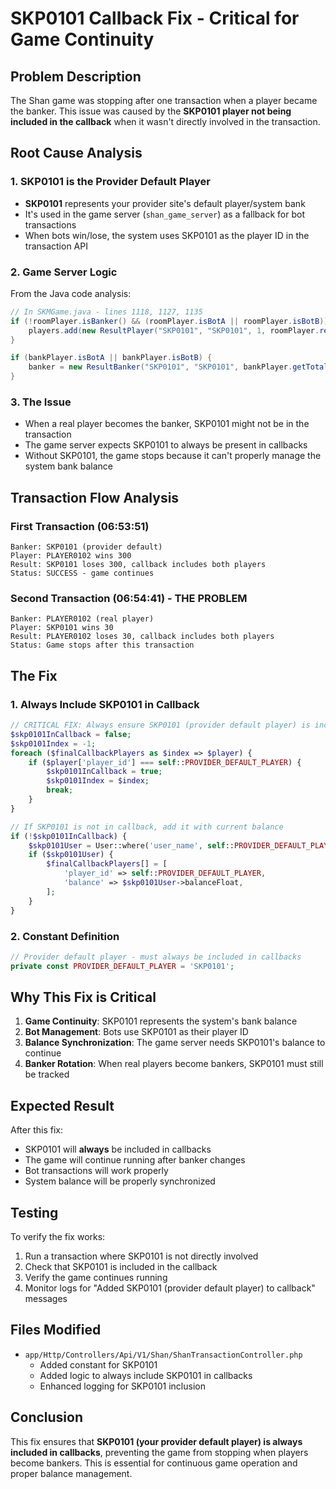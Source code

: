 # SKP0101 Callback Fix - Critical for Game Continuity

## Problem Description

The Shan game was stopping after one transaction when a player became the banker. This issue was caused by the **SKP0101 player not being included in the callback** when it wasn't directly involved in the transaction.

## Root Cause Analysis

### 1. SKP0101 is the Provider Default Player
- **SKP0101** represents your provider site's default player/system bank
- It's used in the game server (`shan_game_server`) as a fallback for bot transactions
- When bots win/lose, the system uses SKP0101 as the player ID in the transaction API

### 2. Game Server Logic
From the Java code analysis:
```java
// In SKMGame.java - lines 1118, 1127, 1135
if (!roomPlayer.isBanker() && (roomPlayer.isBotA || roomPlayer.isBotB)) {
    players.add(new ResultPlayer("SKP0101", "SKP0101", 1, roomPlayer.recentBetAmount, roomPlayer.amountChanged));
}

if (bankPlayer.isBotA || bankPlayer.isBotB) {
    banker = new ResultBanker("SKP0101", "SKP0101", bankPlayer.getTotalAmount() + _curBankAmount);
}
```

### 3. The Issue
- When a real player becomes the banker, SKP0101 might not be in the transaction
- The game server expects SKP0101 to always be present in callbacks
- Without SKP0101, the game stops because it can't properly manage the system bank balance

## Transaction Flow Analysis

### First Transaction (06:53:51)
```
Banker: SKP0101 (provider default)
Player: PLAYER0102 wins 300
Result: SKP0101 loses 300, callback includes both players
Status: SUCCESS - game continues
```

### Second Transaction (06:54:41) - THE PROBLEM
```
Banker: PLAYER0102 (real player)
Player: SKP0101 wins 30
Result: PLAYER0102 loses 30, callback includes both players
Status: Game stops after this transaction
```

## The Fix

### 1. Always Include SKP0101 in Callback
```php
// CRITICAL FIX: Always ensure SKP0101 (provider default player) is included
$skp0101InCallback = false;
$skp0101Index = -1;
foreach ($finalCallbackPlayers as $index => $player) {
    if ($player['player_id'] === self::PROVIDER_DEFAULT_PLAYER) {
        $skp0101InCallback = true;
        $skp0101Index = $index;
        break;
    }
}

// If SKP0101 is not in callback, add it with current balance
if (!$skp0101InCallback) {
    $skp0101User = User::where('user_name', self::PROVIDER_DEFAULT_PLAYER)->first();
    if ($skp0101User) {
        $finalCallbackPlayers[] = [
            'player_id' => self::PROVIDER_DEFAULT_PLAYER,
            'balance' => $skp0101User->balanceFloat,
        ];
    }
}
```

### 2. Constant Definition
```php
// Provider default player - must always be included in callbacks
private const PROVIDER_DEFAULT_PLAYER = 'SKP0101';
```

## Why This Fix is Critical

1. **Game Continuity**: SKP0101 represents the system's bank balance
2. **Bot Management**: Bots use SKP0101 as their player ID
3. **Balance Synchronization**: The game server needs SKP0101's balance to continue
4. **Banker Rotation**: When real players become bankers, SKP0101 must still be tracked

## Expected Result

After this fix:
- SKP0101 will **always** be included in callbacks
- The game will continue running after banker changes
- Bot transactions will work properly
- System balance will be properly synchronized

## Testing

To verify the fix works:
1. Run a transaction where SKP0101 is not directly involved
2. Check that SKP0101 is included in the callback
3. Verify the game continues running
4. Monitor logs for "Added SKP0101 (provider default player) to callback" messages

## Files Modified

- `app/Http/Controllers/Api/V1/Shan/ShanTransactionController.php`
  - Added constant for SKP0101
  - Added logic to always include SKP0101 in callbacks
  - Enhanced logging for SKP0101 inclusion

## Conclusion

This fix ensures that **SKP0101 (your provider default player) is always included in callbacks**, preventing the game from stopping when players become bankers. This is essential for continuous game operation and proper balance management.
